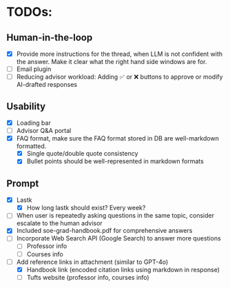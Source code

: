 # TODOs:

## Human-in-the-loop
* [x] Provide more instructions for the thread, when LLM is not confident with the answer. Make it clear what the right hand side windows are for.
* [ ] Email plugin
* [ ] Reducing advisor workload: Adding ✅ or ❌ buttons to approve or modify AI-drafted responses

## Usability
* [x] Loading bar
* [ ] Advisor Q&A portal
* [x] FAQ format, make sure the FAQ format stored in DB are well-markdown formatted.
   * [x] Single quote/double quote consistency
   * [x] Bullet points should be well-represented in markdown formats

## Prompt
* [x] Lastk
   * [x] How long lastk should exist? Every week?
* [ ] When user is repeatedly asking questions in the same topic, consider escalate to the human advisor
* [x] Included soe-grad-handbook.pdf for comprehensive answers
* [ ] Incorporate Web Search API (Google Search) to answer more questions
   * [ ] Professor info
   * [ ] Courses info
* [ ] Add reference links in attachment (similar to GPT-4o)
   * [x] Handbook link (encoded citation links using markdown in response)
   * [ ] Tufts website (professor info, courses info)
